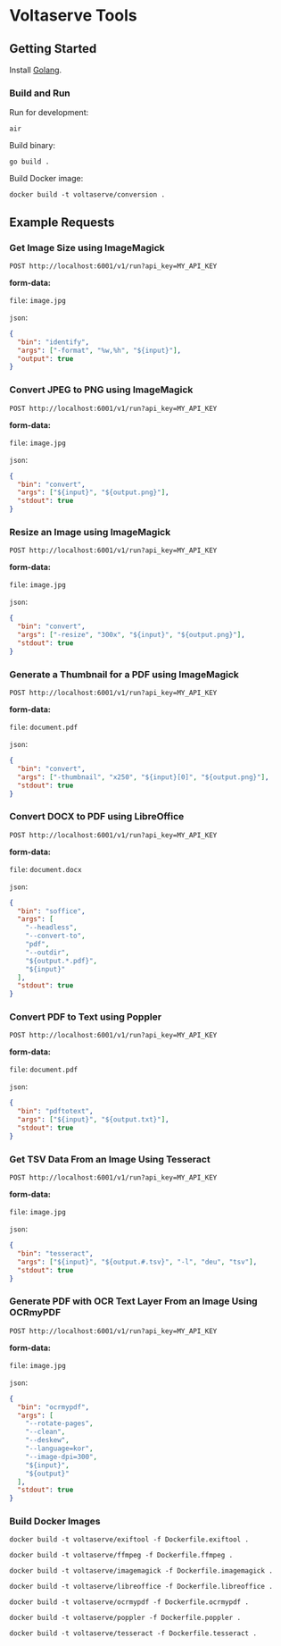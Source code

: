 # Voltaserve Tools

## Getting Started

Install [Golang](https://go.dev/doc/install).

### Build and Run

Run for development:

```shell
air
```

Build binary:

```shell
go build .
```

Build Docker image:

```shell
docker build -t voltaserve/conversion .
```

## Example Requests

### Get Image Size using ImageMagick

`POST http://localhost:6001/v1/run?api_key=MY_API_KEY`

**form-data:**

`file`: `image.jpg`

`json`:

```json
{
  "bin": "identify",
  "args": ["-format", "%w,%h", "${input}"],
  "output": true
}
```

### Convert JPEG to PNG using ImageMagick

`POST http://localhost:6001/v1/run?api_key=MY_API_KEY`

**form-data:**

`file`: `image.jpg`

`json`:

```json
{
  "bin": "convert",
  "args": ["${input}", "${output.png}"],
  "stdout": true
}
```

### Resize an Image using ImageMagick

`POST http://localhost:6001/v1/run?api_key=MY_API_KEY`

**form-data:**

`file`: `image.jpg`

`json`:

```json
{
  "bin": "convert",
  "args": ["-resize", "300x", "${input}", "${output.png}"],
  "stdout": true
}
```

### Generate a Thumbnail for a PDF using ImageMagick

`POST http://localhost:6001/v1/run?api_key=MY_API_KEY`

**form-data:**

`file`: `document.pdf`

`json`:

```json
{
  "bin": "convert",
  "args": ["-thumbnail", "x250", "${input}[0]", "${output.png}"],
  "stdout": true
}
```

### Convert DOCX to PDF using LibreOffice

`POST http://localhost:6001/v1/run?api_key=MY_API_KEY`

**form-data:**

`file`: `document.docx`

`json`:

```json
{
  "bin": "soffice",
  "args": [
    "--headless",
    "--convert-to",
    "pdf",
    "--outdir",
    "${output.*.pdf}",
    "${input}"
  ],
  "stdout": true
}
```

### Convert PDF to Text using Poppler

`POST http://localhost:6001/v1/run?api_key=MY_API_KEY`

**form-data:**

`file`: `document.pdf`

`json`:

```json
{
  "bin": "pdftotext",
  "args": ["${input}", "${output.txt}"],
  "stdout": true
}
```

### Get TSV Data From an Image Using Tesseract

`POST http://localhost:6001/v1/run?api_key=MY_API_KEY`

**form-data:**

`file`: `image.jpg`

`json`:

```json
{
  "bin": "tesseract",
  "args": ["${input}", "${output.#.tsv}", "-l", "deu", "tsv"],
  "stdout": true
}
```

### Generate PDF with OCR Text Layer From an Image Using OCRmyPDF

`POST http://localhost:6001/v1/run?api_key=MY_API_KEY`

**form-data:**

`file`: `image.jpg`

`json`:

```json
{
  "bin": "ocrmypdf",
  "args": [
    "--rotate-pages",
    "--clean",
    "--deskew",
    "--language=kor",
    "--image-dpi=300",
    "${input}",
    "${output}"
  ],
  "stdout": true
}
```

### Build Docker Images

```shell
docker build -t voltaserve/exiftool -f Dockerfile.exiftool .
```

```shell
docker build -t voltaserve/ffmpeg -f Dockerfile.ffmpeg .
```

```shell
docker build -t voltaserve/imagemagick -f Dockerfile.imagemagick .
```

```shell
docker build -t voltaserve/libreoffice -f Dockerfile.libreoffice .
```

```shell
docker build -t voltaserve/ocrmypdf -f Dockerfile.ocrmypdf .
```

```shell
docker build -t voltaserve/poppler -f Dockerfile.poppler .
```

```shell
docker build -t voltaserve/tesseract -f Dockerfile.tesseract .
```
